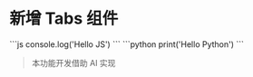 # 新增 Tabs 组件

<Tabs>
  <TabItem label="JavaScript">
    ```js
    console.log('Hello JS')
    ```
  </TabItem>
  <TabItem label="Python">
    ```python
    print('Hello Python')
    ```
  </TabItem>
</Tabs>

> 本功能开发借助 AI 实现
